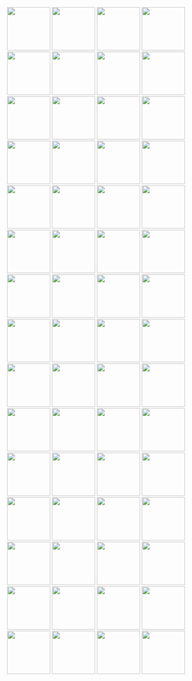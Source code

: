 <div id="header" align="center">
  <img src="https://media1.tenor.com/m/N0MNEV-5or4AAAAC/chipi-chipi-chipi.gif" width="100"/>
  <img src="https://media1.tenor.com/m/N0MNEV-5or4AAAAC/chipi-chipi-chipi.gif" width="100"/>
  <img src="https://media1.tenor.com/m/N0MNEV-5or4AAAAC/chipi-chipi-chipi.gif" width="100"/>
  <img src="https://media1.tenor.com/m/N0MNEV-5or4AAAAC/chipi-chipi-chipi.gif" width="100"/>
  <img src="https://media1.tenor.com/m/N0MNEV-5or4AAAAC/chipi-chipi-chipi.gif" width="100"/>
  <img src="https://media1.tenor.com/m/N0MNEV-5or4AAAAC/chipi-chipi-chipi.gif" width="100"/>
  <img src="https://media1.tenor.com/m/N0MNEV-5or4AAAAC/chipi-chipi-chipi.gif" width="100"/>
  <img src="https://media1.tenor.com/m/N0MNEV-5or4AAAAC/chipi-chipi-chipi.gif" width="100"/>
  <img src="https://media1.tenor.com/m/N0MNEV-5or4AAAAC/chipi-chipi-chipi.gif" width="100"/>
  <img src="https://media1.tenor.com/m/N0MNEV-5or4AAAAC/chipi-chipi-chipi.gif" width="100"/>
  <img src="https://media1.tenor.com/m/N0MNEV-5or4AAAAC/chipi-chipi-chipi.gif" width="100"/>
  <img src="https://media1.tenor.com/m/N0MNEV-5or4AAAAC/chipi-chipi-chipi.gif" width="100"/>
  <img src="https://media1.tenor.com/m/N0MNEV-5or4AAAAC/chipi-chipi-chipi.gif" width="100"/>
  <img src="https://media1.tenor.com/m/N0MNEV-5or4AAAAC/chipi-chipi-chipi.gif" width="100"/>
  <img src="https://media1.tenor.com/m/N0MNEV-5or4AAAAC/chipi-chipi-chipi.gif" width="100"/>
  <img src="https://media1.tenor.com/m/N0MNEV-5or4AAAAC/chipi-chipi-chipi.gif" width="100"/>
  <img src="https://media1.tenor.com/m/N0MNEV-5or4AAAAC/chipi-chipi-chipi.gif" width="100"/>
  <img src="https://media1.tenor.com/m/N0MNEV-5or4AAAAC/chipi-chipi-chipi.gif" width="100"/>
  <img src="https://media1.tenor.com/m/N0MNEV-5or4AAAAC/chipi-chipi-chipi.gif" width="100"/>
  <img src="https://media1.tenor.com/m/N0MNEV-5or4AAAAC/chipi-chipi-chipi.gif" width="100"/>
  <img src="https://media1.tenor.com/m/N0MNEV-5or4AAAAC/chipi-chipi-chipi.gif" width="100"/>
  <img src="https://media1.tenor.com/m/N0MNEV-5or4AAAAC/chipi-chipi-chipi.gif" width="100"/>
  <img src="https://media1.tenor.com/m/N0MNEV-5or4AAAAC/chipi-chipi-chipi.gif" width="100"/>
  <img src="https://media1.tenor.com/m/N0MNEV-5or4AAAAC/chipi-chipi-chipi.gif" width="100"/>
  <img src="https://media1.tenor.com/m/N0MNEV-5or4AAAAC/chipi-chipi-chipi.gif" width="100"/>
  <img src="https://media1.tenor.com/m/N0MNEV-5or4AAAAC/chipi-chipi-chipi.gif" width="100"/>
  <img src="https://media1.tenor.com/m/N0MNEV-5or4AAAAC/chipi-chipi-chipi.gif" width="100"/>
  <img src="https://media1.tenor.com/m/N0MNEV-5or4AAAAC/chipi-chipi-chipi.gif" width="100"/>
  <img src="https://media1.tenor.com/m/N0MNEV-5or4AAAAC/chipi-chipi-chipi.gif" width="100"/>
  <img src="https://media1.tenor.com/m/N0MNEV-5or4AAAAC/chipi-chipi-chipi.gif" width="100"/>
  <img src="https://media1.tenor.com/m/N0MNEV-5or4AAAAC/chipi-chipi-chipi.gif" width="100"/>
  <img src="https://media1.tenor.com/m/N0MNEV-5or4AAAAC/chipi-chipi-chipi.gif" width="100"/>
  <img src="https://media1.tenor.com/m/N0MNEV-5or4AAAAC/chipi-chipi-chipi.gif" width="100"/>
  <img src="https://media1.tenor.com/m/N0MNEV-5or4AAAAC/chipi-chipi-chipi.gif" width="100"/>
  <img src="https://media1.tenor.com/m/N0MNEV-5or4AAAAC/chipi-chipi-chipi.gif" width="100"/>
  <img src="https://media1.tenor.com/m/N0MNEV-5or4AAAAC/chipi-chipi-chipi.gif" width="100"/>
  <img src="https://media1.tenor.com/m/N0MNEV-5or4AAAAC/chipi-chipi-chipi.gif" width="100"/>
  <img src="https://media1.tenor.com/m/N0MNEV-5or4AAAAC/chipi-chipi-chipi.gif" width="100"/>
  <img src="https://media1.tenor.com/m/N0MNEV-5or4AAAAC/chipi-chipi-chipi.gif" width="100"/>
  <img src="https://media1.tenor.com/m/N0MNEV-5or4AAAAC/chipi-chipi-chipi.gif" width="100"/>
  <img src="https://media1.tenor.com/m/N0MNEV-5or4AAAAC/chipi-chipi-chipi.gif" width="100"/>
  <img src="https://media1.tenor.com/m/N0MNEV-5or4AAAAC/chipi-chipi-chipi.gif" width="100"/>
  <img src="https://media1.tenor.com/m/N0MNEV-5or4AAAAC/chipi-chipi-chipi.gif" width="100"/>
  <img src="https://media1.tenor.com/m/N0MNEV-5or4AAAAC/chipi-chipi-chipi.gif" width="100"/>
  <img src="https://media1.tenor.com/m/N0MNEV-5or4AAAAC/chipi-chipi-chipi.gif" width="100"/>
  <img src="https://media1.tenor.com/m/N0MNEV-5or4AAAAC/chipi-chipi-chipi.gif" width="100"/>
  <img src="https://media1.tenor.com/m/N0MNEV-5or4AAAAC/chipi-chipi-chipi.gif" width="100"/>
  <img src="https://media1.tenor.com/m/N0MNEV-5or4AAAAC/chipi-chipi-chipi.gif" width="100"/>
  <img src="https://media1.tenor.com/m/N0MNEV-5or4AAAAC/chipi-chipi-chipi.gif" width="100"/>
  <img src="https://media1.tenor.com/m/N0MNEV-5or4AAAAC/chipi-chipi-chipi.gif" width="100"/>
  <img src="https://media1.tenor.com/m/N0MNEV-5or4AAAAC/chipi-chipi-chipi.gif" width="100"/>
  <img src="https://media1.tenor.com/m/N0MNEV-5or4AAAAC/chipi-chipi-chipi.gif" width="100"/>
  <img src="https://media1.tenor.com/m/N0MNEV-5or4AAAAC/chipi-chipi-chipi.gif" width="100"/>
  <img src="https://media1.tenor.com/m/N0MNEV-5or4AAAAC/chipi-chipi-chipi.gif" width="100"/>
  <img src="https://media1.tenor.com/m/N0MNEV-5or4AAAAC/chipi-chipi-chipi.gif" width="100"/>
  <img src="https://media1.tenor.com/m/N0MNEV-5or4AAAAC/chipi-chipi-chipi.gif" width="100"/>
  <img src="https://media1.tenor.com/m/N0MNEV-5or4AAAAC/chipi-chipi-chipi.gif" width="100"/>
  <img src="https://media1.tenor.com/m/N0MNEV-5or4AAAAC/chipi-chipi-chipi.gif" width="100"/>
  <img src="https://media1.tenor.com/m/N0MNEV-5or4AAAAC/chipi-chipi-chipi.gif" width="100"/>
  <img src="https://media1.tenor.com/m/N0MNEV-5or4AAAAC/chipi-chipi-chipi.gif" width="100"/>
</div>
